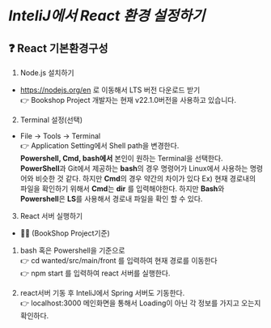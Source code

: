 # *InteliJ에서 React 환경 설정하기*
## ❓ React 기본환경구성
1. Node.js 설치하기<br>
 - https://nodejs.org/en 로 이동해서 LTS 버전 다운로드 받기<br>
 👉 Bookshop Project 개발자는 현재 v22.1.0버전을 사용하고 있습니다.
2. Terminal 설정(선택) <br>
 - File -> Tools -> Terminal <br>
👉 Application Setting에서 Shell path을 변경한다.
<br> **Powershell, Cmd, bash에서** 본인이 원하는 Terminal을 선택한다. <br> **PowerShell**과 Git에서 제공하는 **bash**의 경우 명령어가 Linux에서 사용하는 명령어와 비슷한 것 같다. 하지만 **Cmd**의 경우 약간의 차이가 있다 Ex) 현재 경로내의 파일을 확인하기 위해서 **Cmd**는 **dir** 를 입력해야한다. 하지만 **Bash**와 **Powershell**은 **LS**를 사용해서 경로내 파일을 확인 할 수 있다.<br>
3. React 서버 실행하기 <br>
- 🙋‍♀️ (BookShop Project기준)<br>
1. bash 혹은 Powershell을 기준으로 <br> 
👉 cd wanted/src/main/front 를 입력하여 현재 경로를 이동한다<br>
👉 npm start 를 입력하여 react 서버를 실행한다.

2. react서버 기동 후 InteliJ에서 Spring 서버도 기동한다.<br>
👉 localhost:3000 메인화면을 통해서 Loading이 아닌 각 정보를 가지고 오는지 확인하다.


